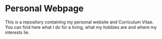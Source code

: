 # Personal Webpage
This is a repository containing my personal website and Curriculum Vitae.
You can find here what I do for a living, what my hobbies are and where my interests lie.
